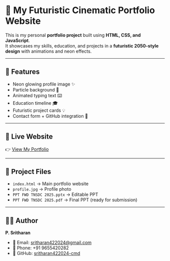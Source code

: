 # 🚀 My Futuristic Cinematic Portfolio Website

This is my personal **portfolio project** built using **HTML, CSS, and JavaScript**.  
It showcases my skills, education, and projects in a **futuristic 2050-style design** with animations and neon effects.

---

## 🌟 Features
- Neon glowing profile image ✨  
- Particle background 🌌  
- Animated typing text ⌨️  
- Education timeline 🎓  
- Futuristic project cards 💡  
- Contact form + GitHub integration 📧  

---

## 🔗 Live Website
👉 [View My Portfolio](https://sritharan422024-cmd.github.io/portfolio-project/)

---

## 📂 Project Files
- `index.html` → Main portfolio website  
- `profile.jpg` → Profile photo  
- `PPT FWD TNSDC 2025.pptx` → Editable PPT  
- `PPT FWD TNSDC 2025.pdf` → Final PPT (ready for submission)  

---

## 👨‍💻 Author
**P. Sritharan**  
- 📧 Email: sritharan422024@gmail.com  
- 📱 Phone: +91 9655420282  
- 🔗 GitHub: [sritharan422024-cmd](https://github.com/sritharan422024-cmd)
